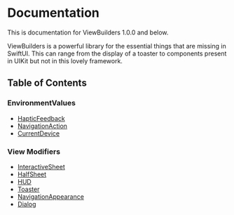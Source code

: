 # Documentation
This is documentation for ViewBuilders 1.0.0 and below.

ViewBuilders is a powerful library for the essential things that are missing in SwiftUI. This can range from the display of a toaster to components present in UIKit but not in this lovely framework.

## Table of Contents

### EnvironmentValues
- [HapticFeedback](./EnvironmentValues/HapticFeedback.md)
- [NavigationAction](./EnvironmentValues/NavigationAction.md)
- [CurrentDevice](./EnvironmentValues/CurrentDevice.md)

### View Modifiers
- [InteractiveSheet](./ViewModifiers/InteractiveSheet.md)
- [HalfSheet](./ViewModifiers/HalfSheet.md)
- [HUD](./ViewModifiers/HUD/README.md)
- [Toaster](./ViewModifiers/Toaster/README.md)
- [NavigationAppearance](./ViewModifiers/NavigationAppearance.md)
- [Dialog](./ViewModifiers/Dialog/README.md)